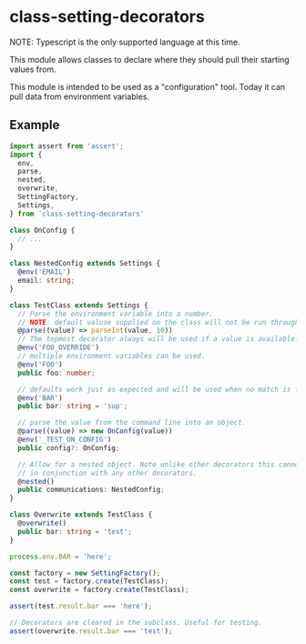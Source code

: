 # class-setting-decorators

NOTE: Typescript is the only supported language at this time.

This module allows classes to declare where they should pull their
starting values from.

This module is intended to be used as a "configuration" tool. Today it can pull data from environment variables.

## Example

```ts
import assert from 'assert';
import {
  env,
  parse,
  nested,
  overwrite,
  SettingFactory,
  Settings,
} from 'class-setting-decorators'

class OnConfig {
  // ...
}

class NestedConfig extends Settings {
  @env('EMAIL')
  email: string;
}

class TestClass extends Settings {
  // Parse the environment variable into a number.
  // NOTE: default valuse supplied on the class will not be run through parse.
  @parse((value) => parseInt(value, 10))
  // The topmost decorator always will be used if a value is available.
  @env('FOO_OVERRIDE')
  // multiple environment variables can be used.
  @env('FOO')
  public foo: number;

  // defaults work just as expected and will be used when no match is found.
  @env('BAR')
  public bar: string = 'sup';

  // parse the value from the command line into an object.
  @parse((value) => new OnConfig(value))
  @env('_TEST_ON_CONFIG')
  public config?: OnConfig;

  // Allow for a nested object. Note unlike other decorators this cannot be used
  // in conjunction with any other decorators.
  @nested()
  public communications: NestedConfig;
}

class Overwrite extends TestClass {
  @overwrite()
  public bar: string = 'test';
}

process.env.BAR = 'here';

const factory = new SettingFactory();
const test = factory.create(TestClass);
const overwrite = factory.create(TestClass);

assert(test.result.bar === 'here');

// Decorators are cleared in the subclass. Useful for testing.
assert(overwrite.result.bar === 'test');
```